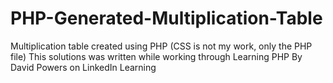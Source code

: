 # PHP-Generated-Multiplication-Table
Multiplication table created using PHP (CSS is not my work, only the PHP file)
This solutions was written while working through Learning PHP By David Powers on LinkedIn Learning
